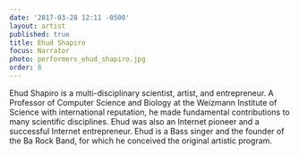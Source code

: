 ```yaml
---
date: '2017-03-28 12:11 -0500'
layout: artist
published: true
title: Ehud Shapiro
focus: Narrator
photo: performers_ehud_shapiro.jpg
order: 8
---
```

Ehud Shapiro is a multi-disciplinary scientist, artist, and entrepreneur. A Professor of Computer Science and Biology at the Weizmann Institute of Science with international reputation, he made fundamental contributions to many scientific disciplines. Ehud was also an Internet pioneer and a successful Internet entrepreneur. Ehud is a Bass singer and the founder of the Ba Rock Band, for which he conceived the original artistic program.
